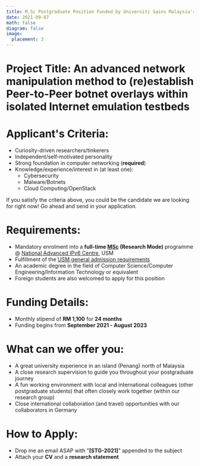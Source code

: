 ```yaml
---
title: M.Sc Postgraduate Position Funded by Universiti Sains Malaysia's Short Term Grant (STG) 
date: 2021-09-07
math: false
diagram: false
image:
  placement: 3
---
```


# Project Title: **An advanced network manipulation method to (re)establish Peer-to-Peer botnet overlays within isolated Internet emulation testbeds**


# Applicant's Criteria: 
- Curiosity-driven researchers/tinkerers 
- Independent/self-motivated personality 
- Strong foundation in computer networking (**required**)
- Knowledge/experience/interest in (at least one):
  - Cybersecurity
  - Malware/Botnets
  - Cloud Computing/OpenStack

If you satisfy the criteria above, you could be the candidate we are looking for right now! Go ahead and send in your application.

# Requirements:
- Mandatory enrolment into a **full-time [MSc](http://www.admissions.usm.my/index.php/postgraduate/postgraduate-programme/sciences/applied-sciences/research-applied-sciences/132-master-of-science-advanced-computer-networks-and-doctor-of-philosophy-ipv6) (Research Mode)** programme @ [National Advanced IPv6 Centre](www.nav6.usm.my), USM 
- Fulfillment of the [USM general admission requirements](http://www.admissions.usm.my/index.php/postgraduate/postgraduate-programme#general-admission-requirements)
- An academic degree in the field of Computer Science/Computer Engineering/Information Technology or equivalent
- Foreign students are also welcomed to apply for this position

# Funding Details:
- Monthly stipend of **RM 1,100** for **24 months** 
- Funding begins from **September 2021 - August 2023**

# What can we offer you:
- A great university experience in an island (Penang) north of Malaysia 
- A close research supervision to guide you throughout your postgraduate journey
- A fun working environment with local and international colleagues (other postgraduate students) that often closely work together (within our research group)  
- Close international collaboration (and travel) opportunities with our collaborators in Germany

# How to Apply:
- Drop me an email ASAP with "**[STG-2021]**" appended to the subject
- Attach your **CV** and a **research statement**

